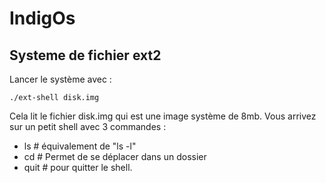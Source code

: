 # IndigOs

## Systeme de fichier ext2

Lancer le système avec :
```
./ext-shell disk.img
```

Cela lit le fichier disk.img qui est une image système de 8mb.
Vous arrivez sur un petit shell avec 3 commandes :
- ls # équivalement de "ls -l"
- cd # Permet de se déplacer dans un dossier
- quit # pour quitter le shell.
